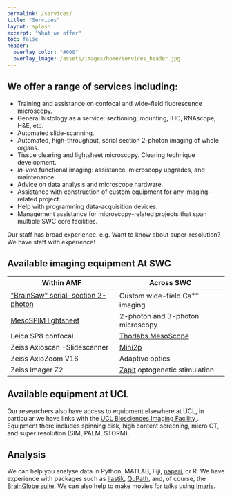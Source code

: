 ```yaml
---
permalink: /services/
title: "Services"
layout: splash
excerpt: "What we offer"
toc: false
header:
  overlay_color: "#000"
  overlay_image: /assets/images/home/services_header.jpg
---
```





## We offer a range of services including:
* Training and assistance on confocal and wide-field fluorescence microscopy.
* General histology as a service: sectioning, mounting, IHC, RNAscope, H&E, etc.
* Automated slide-scanning.
* Automated, high-throughput, serial section 2-photon imaging of whole organs.
* Tissue clearing and lightsheet microscopy. Clearing technique development. 
* _In-vivo_ functional imaging: assistance, microscopy upgrades, and maintenance.
* Advice on data analysis and microscope hardware.
* Assistance with construction of custom equipment for any imaging-related project.
* Help with programming data-acquisition devices. 
* Management assistance for microscopy-related projects that span multiple SWC core facilities.

Our staff has broad experience. e.g. Want to know about super-resolution? We have staff with experience!


## Available imaging equipment At SWC

| Within AMF | Across SWC|
| -------- | ------- |
| ["BrainSaw" serial-section 2-photon](https://bakingtray.mouse.vision) | Custom wide-field Ca<sup>++</sup> imaging |
| [MesoSPIM lightsheet](https://mesospim.org) | 2-photon and 3-photon microscopy |
| Leica SP8 confocal | [Thorlabs MesoScope](https://www.thorlabs.com/newgrouppage9.cfm?objectgroup_id=10646) |
| Zeiss Axioscan -Slidescanner | [Mini2p](https://www.ntnu.edu/kavli/mini2p) |
| Zeiss AxioZoom V16 | Adaptive optics |
| Zeiss Imager Z2 | [Zapit](https://zapit.gitbook.io/user-guide/) optogenetic stimulation |


## Available equipment at UCL
Our researchers also have access to equipment elsewhere at UCL, in particular we have links with the [UCL Biosciences Imaging Facility
](https://www.ucl.ac.uk/biosciences/research/research-facilities/ucl-biosciences-imaging-facility). 
Equipment there includes spinning disk, high content screening, micro CT, and super resolution (SIM, PALM, STORM).


## Analysis
We can help you analyse data in Python, MATLAB, Fiji, [napari](https://napari.org/stable/), or R.
We have experience with packages such as [Ilastik](https://www.ilastik.org/), [QuPath](https://qupath.github.io/), and, of course, the [BrainGlobe suite](brainglobe.info). 
We can also help to make movies for talks using [Imaris](https://imaris.oxinst.com). 

